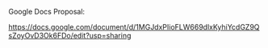 Google Docs Proposal:

https://docs.google.com/document/d/1MGJdxPIioFLW669dlxKyhiYcdGZ9QsZoyOvD3Ok6FDo/edit?usp=sharing
